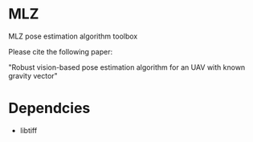 # MLZ
MLZ pose estimation algorithm toolbox

Please cite the following paper:

"Robust vision-based pose estimation algorithm for an UAV with known gravity vector"

# Dependcies

* libtiff



